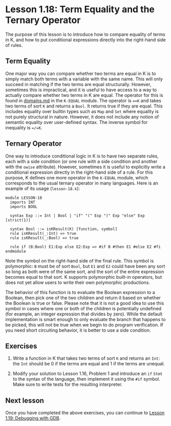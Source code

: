 # Lesson 1.18: Term Equality and the Ternary Operator

The purpose of this lesson is to introduce how to compare equality of terms in
K, and how to put conditional expressions directly into the right-hand side of
rules.

## Term Equality

One major way you can compare whether two terms are equal in K is to simply
match both terms with a variable with the same name. This will only succeed
in matching if the two terms are equal structurally. However, sometimes this
is impractical, and it is useful to have access to a way to actually compare
whether two terms in K are equal. The operator for this is found in
[domains.md](../../../include/kframework/builtin/domains.md) in the `K-EQUAL`
module. The operator is `==K` and takes two terms of sort `K` and returns a
`Bool`. It returns true if they are equal. This includes equality over builtin
types such as `Map` and `Set` where equality is not purely structural in
nature. However, it does not include any notion of semantic equality over
user-defined syntax. The inverse symbol for inequality is `=/=K`.

## Ternary Operator

One way to introduce conditional logic in K is to have two separate rules,
each with a side condition (or one rule with a side condition and another with
the `owise` attribute). However, sometimes it is useful to explicitly write
a conditional expression directly in the right-hand side of a rule. For this
purpose, K defines one more operator in the `K-EQUAL` module, which corresponds
to the usual ternary operator in many languages. Here is an example of its 
usage (`lesson-18.k`):

```k
module LESSON-18
  imports INT
  imports BOOL

  syntax Exp ::= Int | Bool | "if" "(" Exp ")" Exp "else" Exp [strict(1)]

  syntax Bool ::= isKResult(K) [function, symbol]
  rule isKResult(_:Int) => true
  rule isKResult(_:Bool) => true

  rule if (B:Bool) E1:Exp else E2:Exp => #if B #then E1 #else E2 #fi
endmodule
```

Note the symbol on the right-hand side of the final rule. This symbol is
polymorphic: `B` must be of sort `Bool`, but `E1` and `E2` could have been
any sort so long as both were of the same sort, and the sort of the entire
expression becomes equal to that sort. K supports polymorphic built-in
operators, but does not yet allow users to write their own polymorphic
productions.

The behavior of this function is to evaluate the Boolean expression to a
Boolean, then pick one of the two children and return it based on whether the
Boolean is true or false. Please note that it is not a good idea to use this
symbol in cases where one or both of the children is potentially undefined
(for example, an integer expression that divides by zero). While the default
implementation is smart enough to only evaluate the branch that happens to be
picked, this will not be true when we begin to do program verification. If
you need short circuiting behavior, it is better to use a side condition.

## Exercises

1. Write a function in K that takes two terms of sort `K` and returns an
`Int`: the `Int` should be 0 if the terms are equal and 1 if the terms are 
unequal.

2. Modify your solution to Lesson 1.16, Problem 1 and introduce an `if`
`Stmt` to the syntax of the language, then implement it using the `#if` symbol.
Make sure to write tests for the resulting interpreter.

## Next lesson

Once you have completed the above exercises, you can continue to
[Lesson 1.19: Debugging with GDB](../19_debugging/README.md).
